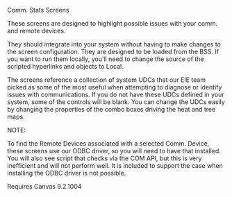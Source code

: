 Comm. Stats Screens

These screens are designed to highlight possible issues with your comm. and remote devices.

They should integrate into your system without having to make changes to the screen configuration. They are
designed to be loaded from the BSS. If you want to run them locally, you'll need to change the source of the
scripted hyperlinks and objects to Local.

The screens reference a collection of system UDCs that our EIE team picked as some of the most useful when
attempting to diagnose or identify issues with communications. If you do not have these UDCs defined in your
system, some of the controls will be blank. You can change the UDCs easily by changing the properties of the 
combo boxes driving the heat and tree maps.

NOTE:

To find the Remote Devices associated with a selected Comm. Device, these screens use our ODBC driver, so 
you will need to have that installed. You will also see script that checks via the COM API, but this is very 
inefficient and will not perform well. It is included to support the case when installing the ODBC driver is 
not possible.

Requires Canvas 9.2.1004
